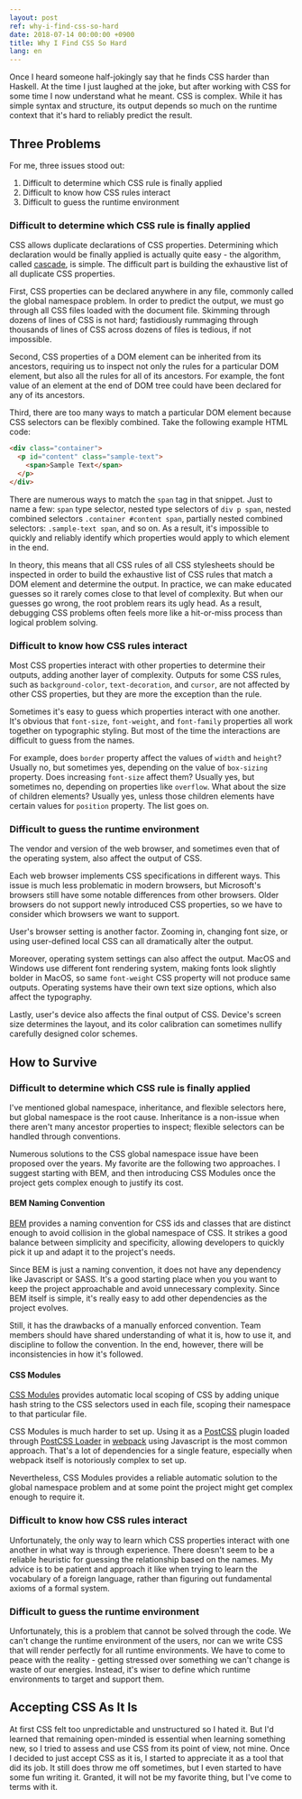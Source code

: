 ```yaml
---
layout: post
ref: why-i-find-css-so-hard
date: 2018-07-14 00:00:00 +0900
title: Why I Find CSS So Hard
lang: en
---
```


Once I heard someone half-jokingly say that he finds CSS harder than Haskell. At the time I just laughed at the joke, but after working with CSS for some time I now understand what he meant. CSS is complex. While it has simple syntax and structure, its output depends so much on the runtime context that it's hard to reliably predict the result.

## Three Problems

For me, three issues stood out:

1. Difficult to determine which CSS rule is finally applied
2. Difficult to know how CSS rules interact
3. Difficult to guess the runtime environment

### Difficult to determine which CSS rule is finally applied

CSS allows duplicate declarations of CSS properties. Determining which declaration would be finally applied is actually quite easy - the algorithm, called [cascade](https://developer.mozilla.org/en-US/docs/Web/CSS/Cascade), is simple. The difficult part is building the exhaustive list of all duplicate CSS properties.

First, CSS properties can be declared anywhere in any file, commonly called the global namespace problem. In order to predict the output, we must go through all CSS files loaded with the document file. Skimming through dozens of lines of CSS is not hard; fastidiously rummaging through thousands of lines of CSS across dozens of files is tedious, if not impossible.

Second, CSS properties of a DOM element can be inherited from its ancestors, requiring us to inspect not only the rules for a particular DOM element, but also all the rules for all of its ancestors. For example, the font value of an element at the end of DOM tree could have been declared for any of its ancestors.

Third, there are too many ways to match a particular DOM element because CSS selectors can be flexibly combined. Take the following example HTML code:

```html
<div class="container">
  <p id="content" class="sample-text">
    <span>Sample Text</span>
  </p>
</div>
```

There are numerous ways to match the `span` tag in that snippet. Just to name a few: `span` type selector, nested type selectors of `div p span`, nested combined selectors `.container #content span`, partially nested combined selectors: `.sample-text span`, and so on. As a result, it's impossible to quickly and reliably identify which properties would apply to which element in the end. 

In theory, this means that all CSS rules of all CSS stylesheets should be inspected in order to build the exhaustive list of CSS rules that match a DOM element and determine the output. In practice, we can make educated guesses so it rarely comes close to that level of complexity. But when our guesses go wrong, the root problem rears its ugly head. As a result, debugging CSS problems often feels more like a hit-or-miss process than logical problem solving.

### Difficult to know how CSS rules interact

Most CSS properties interact with other properties to determine their outputs, adding another layer of complexity. Outputs for some CSS rules, such as `background-color`, `text-decoration`, and `cursor`, are not affected by other CSS properties, but they are more the exception than the rule.

Sometimes it's easy to guess which properties interact with one another. It's obvious that `font-size`, `font-weight`, and `font-family` properties all work together on typographic styling. But most of the time the interactions are difficult to guess from the names.

For example, does `border` property affect the values of `width` and `height`? Usually no, but sometimes yes, depending on the value of `box-sizing` property. Does increasing `font-size` affect them? Usually yes, but sometimes no, depending on properties like `overflow`. What about the size of children elements? Usually yes, unless those children elements have certain values for `position` property. The list goes on. 

### Difficult to guess the runtime environment

The vendor and version of the web browser, and sometimes even that of the operating system, also affect the output of CSS.

Each web browser implements CSS specifications in different ways. This issue is much less problematic in modern browsers, but Microsoft's browsers still have some notable differences from other browsers. Older browsers do not support newly introduced CSS properties, so we have to consider which browsers we want to support.

User's browser setting is another factor. Zooming in, changing font size, or using user-defined local CSS can all dramatically alter the output.

Moreover, operating system settings can also affect the output. MacOS and Windows use different font rendering system, making fonts look slightly bolder in MacOS, so same `font-weight` CSS property will not produce same outputs. Operating systems have their own text size options, which also affect the typography.

Lastly, user's device also affects the final output of CSS. Device's screen size determines the layout, and its color calibration can sometimes nullify carefully designed color schemes.

## How to Survive

### Difficult to determine which CSS rule is finally applied

I've mentioned global namespace, inheritance, and flexible selectors here, but global namespace is the root cause. Inheritance is a non-issue when there aren't many ancestor properties to inspect; flexible selectors can be handled through conventions.

Numerous solutions to the CSS global namespace issue have been proposed over the years. My favorite are the following two approaches. I suggest starting with BEM, and then introducing CSS Modules once the project gets complex enough to justify its cost.

#### BEM Naming Convention

[BEM](https://en.bem.info/) provides a naming convention for CSS ids and classes that are distinct enough to avoid collision in the global namespace of CSS. It strikes a good balance between simplicity and specificity, allowing developers to quickly pick it up and adapt it to the project's needs.

Since BEM is just a naming convention, it does not have any dependency like Javascript or SASS. It's a good starting place when you you want to keep the project approachable and avoid unnecessary complexity. Since BEM itself is simple, it's really easy to add other dependencies as the project evolves.

Still, it has the drawbacks of a manually enforced convention. Team members should have shared understanding of what it is, how to use it, and discipline to follow the convention. In the end, however, there will be inconsistencies in how it's followed.

#### CSS Modules

[CSS Modules](https://github.com/css-modules/postcss-modules) provides automatic local scoping of CSS by adding unique hash string to the CSS selectors used in each file, scoping their namespace to that particular file.

CSS Modules is much harder to set up. Using it as a [PostCSS](https://github.com/postcss/postcss) plugin loaded through [PostCSS Loader](https://github.com/postcss/postcss-loader) in [webpack](https://webpack.js.org/) using Javascript is the most common approach. That's a lot of dependencies for a single feature, especially when webpack itself is notoriously complex to set up.

Nevertheless, CSS Modules provides a reliable automatic solution to the global namespace problem and at some point the project might get complex enough to require it.

### Difficult to know how CSS rules interact

Unfortunately, the only way to learn which CSS properties interact with one another in what way is through experience. There doesn't seem to be a reliable heuristic for guessing the relationship based on the names. My advice is to be patient and approach it like when trying to learn the vocabulary of a foreign language, rather than figuring out fundamental axioms of a formal system.

### Difficult to guess the runtime environment

Unfortunately, this is a problem that cannot be solved through the code. We can't change the runtime environment of the users, nor can we write CSS that will render perfectly for all runtime environments. We have to come to peace with the reality - getting stressed over something we can't change is waste of our energies. Instead, it's wiser to define which runtime environments to target and support them. 

## Accepting CSS As It Is

At first CSS felt too unpredictable and unstructured so I hated it. But I'd learned that remaining open-minded is essential when learning something new, so I tried to assess and use CSS from its point of view, not mine. Once I decided to just accept CSS as it is, I started to appreciate it as a tool that did its job. It still does throw me off sometimes, but I even started to have some fun writing it. Granted, it will not be my favorite thing, but I've come to terms with it.
